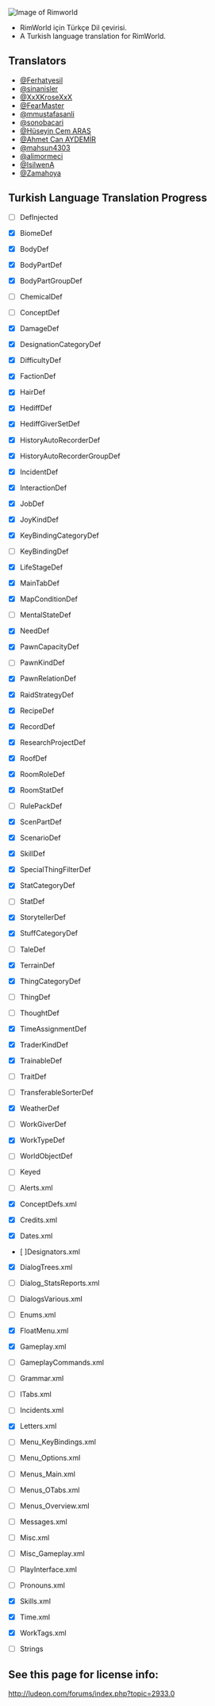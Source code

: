 ![Image of Rimworld](http://rimworldwiki.com/images/thumb/8/8c/Rimworldlogo.png/600px-Rimworldlogo.png)

* RimWorld için Türkçe Dil çevirisi.
* A Turkish language translation for RimWorld.

## Translators
* [@Ferhatyesil](https://github.com/Ferhatyesil)
* [@sinanisler](https://github.com/sinanisler)
* [@XxXKroseXxX](https://github.com/XxXKroseXxX)
* [@FearMaster](https://github.com/FearMaster)
* [@mmustafasanli](https://github.com/mmustafasanli)
* [@sonobacari](https://github.com/sonobacari)
* [@Hüseyin Cem ARAS](https://github.com/hcemaras)
* [@Ahmet Can AYDEMİR](https://github.com/ahmetcanaydemir)
* [@mahsun4303](https://github.com/mahsun4303)
* [@alimormeci](https://github.com/alimormeci)
* [@IsilwenA](https://github.com/IsilwenA)
* [@Zamahoya](https://github.com/Zamahoya)

## Turkish Language Translation Progress
* [ ] DefInjected
 * [x] BiomeDef 
 * [x] BodyDef 
 * [x] BodyPartDef 
 * [x] BodyPartGroupDef
 * [ ] ChemicalDef
 * [ ] ConceptDef 
 * [x] DamageDef
 * [x] DesignationCategoryDef
 * [x] DifficultyDef
 * [x] FactionDef
 * [x] HairDef 
 * [x] HediffDef
 * [x] HediffGiverSetDef
 * [x] HistoryAutoRecorderDef
 * [x] HistoryAutoRecorderGroupDef
 * [x] IncidentDef
 * [x] InteractionDef
 * [x] JobDef
 * [x] JoyKindDef
 * [x] KeyBindingCategoryDef
 * [ ] KeyBindingDef 
 * [x] LifeStageDef 
 * [x] MainTabDef
 * [x] MapConditionDef
 * [ ] MentalStateDef
 * [x] NeedDef
 * [x] PawnCapacityDef
 * [ ] PawnKindDef
 * [x] PawnRelationDef
 * [x] RaidStrategyDef 
 * [x] RecipeDef 
 * [x] RecordDef
 * [x] ResearchProjectDef 
 * [x] RoofDef 
 * [x] RoomRoleDef 
 * [x] RoomStatDef
 * [ ] RulePackDef
 * [x] ScenPartDef
 * [x] ScenarioDef
 * [x] SkillDef
 * [x] SpecialThingFilterDef
 * [x] StatCategoryDef 
 * [ ] StatDef 
 * [x] StorytellerDef
 * [x] StuffCategoryDef 
 * [ ] TaleDef 
 * [x] TerrainDef 
 * [x] ThingCategoryDef  
 * [ ] ThingDef
 * [ ] ThoughtDef
 * [x] TimeAssignmentDef 
 * [x] TraderKindDef
 * [x] TrainableDef 
 * [ ] TraitDef
 * [ ] TransferableSorterDef
 * [x] WeatherDef
 * [ ] WorkGiverDef 
 * [x] WorkTypeDef 
 * [ ] WorldObjectDef
 
* [ ] Keyed
 * [ ] Alerts.xml
 * [x] ConceptDefs.xml
 * [x] Credits.xml 
 * [x] Dates.xml
 * [ ]Designators.xml
 * [x] DialogTrees.xml
 * [ ] Dialog_StatsReports.xml
 * [ ] DialogsVarious.xml
 * [ ] Enums.xml
 * [x] FloatMenu.xml
 * [x] Gameplay.xml
 * [ ] GameplayCommands.xml
 * [ ] Grammar.xml
 * [ ] ITabs.xml
 * [ ] Incidents.xml
 * [x] Letters.xml
 * [ ] Menu_KeyBindings.xml
 * [ ] Menu_Options.xml
 * [ ] Menus_Main.xml
 * [ ] Menus_OTabs.xml
 * [ ] Menus_Overview.xml
 * [ ] Messages.xml
 * [ ] Misc.xml
 * [ ] Misc_Gameplay.xml
 * [ ] PlayInterface.xml
 * [ ] Pronouns.xml
 * [x] Skills.xml
 * [x] Time.xml
 * [x] WorkTags.xml
 
* [ ] Strings

## See this page for license info:
http://ludeon.com/forums/index.php?topic=2933.0
